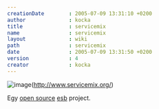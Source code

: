 ```yaml
---
creationDate        : 2005-07-09 13:31:10 +0200 
author              : kocka 
title               : servicemix 
name                : servicemix 
layout              : wiki 
path                : servicemix 
date                : 2005-07-09 13:31:50 +0200 
version             : 4 
creator             : kocka 
---
```

![image](http://www.logicblaze.com/images/logos/products/ServiceMix/ServiceMix_logo_150.jpg)(http://www.servicemix.org/)

Egy [open source](Open%20Source.html) [esb](ESB.html) project.
